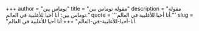+++
author = "توماس بين"
title = "مقولة توماس بين"
description = "مقولة توماس بين: أنا أحيا للأغلبية في العالم."
quote = '''أنا أحيا للأغلبية في العالم.'''
slug = "أنا-أحيا-للأغلبية-في-العالم"
+++
أنا أحيا للأغلبية في العالم.
